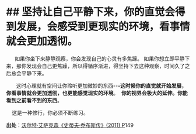 # \## 坚持让自己平静下来，你的直觉会得到发展，会感受到更现实的环境，看事情就会更加透彻。

      如果你坐下来静静观察，你会发现自己的心灵有多焦躁。 如果你想立即平静下来，那你发现会自己更焦躁，所以得循序渐进，得坚持下去这种观察，时间久了之后总会平静下来。

       这时心理就有空间让你聆听更加微妙的东西--**\-这时候你的直觉就开始发展，你看事情就会更加透彻，也更能感觉现实的环境**。  **你的视界会极大的延伸。你能看到之前看不到的东西**。

    这是一种修行，你必须不断练习。  

**出处**：[沃尔特·艾萨克森《史蒂夫·乔布斯传》(2011) P](zotero://select/library/items/4XKTFLDT)149
